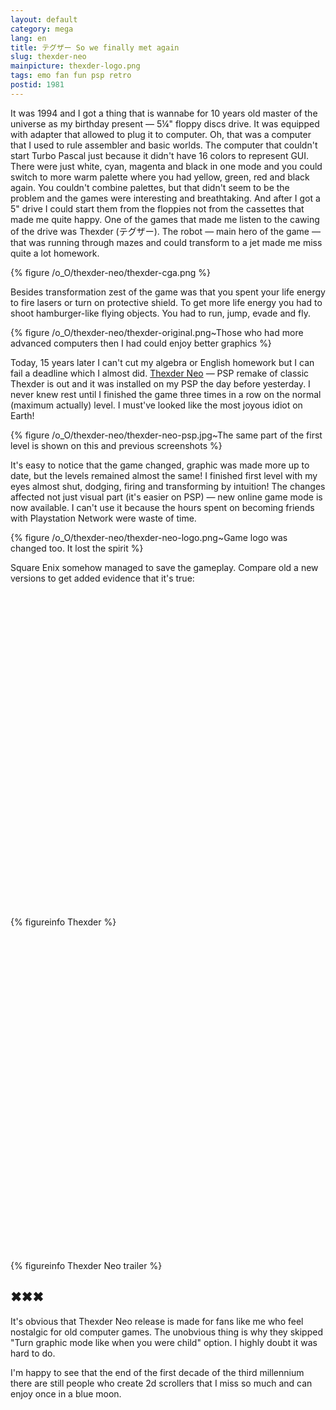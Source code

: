 ```yaml
---
layout: default
category: mega
lang: en
title: テグザー So we finally met again
slug: thexder-neo
mainpicture: thexder-logo.png
tags: emo fan fun psp retro 
postid: 1981
---
```



It was 1994 and I got a thing that is wannabe for 10 years old master of the universe as my birthday present — 5¼" floppy discs drive. It was equipped with adapter that allowed to plug it to computer. Oh, that was a computer that I used to rule assembler and basic worlds. The computer that couldn't start Turbo Pascal just because it didn't have 16 colors to represent GUI. There were just white, cyan, magenta and black in one mode and you could switch to more warm palette where you had yellow, green, red and black again. You couldn't combine palettes, but that didn't seem to be the problem and the games were interesting and breathtaking. And after I got a 5" drive I could start them from the floppies not from the cassettes that made me quite happy. One of the games that made me listen to the cawing of the drive was Thexder (テグザー). The robot — main hero of the game — that was running through mazes and could transform to a jet made me miss quite a lot homework.<!--more-->



{% figure /o_O/thexder-neo/thexder-cga.png %}



Besides transformation zest of the game was that you spent your life energy to fire lasers or turn on protective shield. To get more life energy you had to shoot hamburger-like flying objects. You had to run, jump, evade and fly.



{% figure /o_O/thexder-neo/thexder-original.png~Those who had more advanced computers then I had could enjoy better graphics %}



Today, 15 years later  I can't cut my algebra or English homework but I can fail a deadline which I almost did. <a href="http://na.square-enix.com/thexderneo/">Thexder Neo</a> — PSP remake of classic Thexder is out and it was installed on my PSP the day before yesterday. I never knew rest until I finished the game three times in a row on the normal (maximum actually) level. I must've looked like the most joyous idiot on Earth!



{% figure /o_O/thexder-neo/thexder-neo-psp.jpg~The same part of the first level is shown on this and previous screenshots %}



It's easy to notice that the game changed, graphic was made more up to date, but the levels remained almost the same! I finished first level with my eyes almost shut, dodging, firing and transforming by intuition! The changes affected not just visual part (it's easier on PSP) — new online game mode is now available. I can't use it because the hours spent on becoming friends with Playstation Network were waste of time.



{% figure /o_O/thexder-neo/thexder-neo-logo.png~Game logo was changed too. It lost the spirit %}



Square Enix somehow managed to save the gameplay. Compare old a new versions to get added evidence that it's true:

<object width="640" height="505"><param name="movie" value="http://www.youtube.com/v/Mlxw3p37J7A&hl=en_US&rel=0&fs=1&"></param><param name="allowFullScreen" value="true"></param><param name="allowscriptaccess" value="always"></param><embed src="http://www.youtube.com/v/Mlxw3p37J7A&hl=en_US&rel=0&fs=1&" type="application/x-shockwave-flash" allowscriptaccess="always" allowfullscreen="true" width="640" height="505"></embed></object>


{% figureinfo Thexder %}



<object width="853" height="505"><param name="movie" value="http://www.youtube.com/v/foZAQDprQwI&hl=en_US&fs=1&rel=0&hd=1"></param><param name="allowFullScreen" value="true"></param><param name="allowscriptaccess" value="always"></param><embed src="http://www.youtube.com/v/foZAQDprQwI&hl=en_US&fs=1&rel=0&hd=1" type="application/x-shockwave-flash" allowscriptaccess="always" allowfullscreen="true" width="853" height="505"></embed></object>


{% figureinfo Thexder Neo trailer %}





## ✖✖✖

It's obvious that Thexder Neo release is made for fans like me who feel nostalgic for old computer games. The unobvious thing is why they skipped "Turn graphic mode like when you were child" option. I highly doubt it was hard to do.

I'm happy to see that the end of the first decade of the third millennium there are still people who create 2d scrollers that I miss so much and can enjoy once in a blue moon.